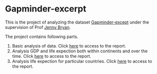 Gapminder-excerpt
=================

This is the project of analyzing the dataset [Gapminder-except](https://github.com/blacksde/Gapminder-excerpt/blob/master/gapminderDataFiveYear.txt) under the supervision of Prof [Jenny Bryan](https://github.com/jennybc).

The project contains following parts.
1. Basic analysis of data. Click [here](https://github.com/blacksde/Gapminder-excerpt/blob/master/Basic%20analysis%20of%20data/basic%20analysis%20of%20data.md) to access to the report.
2. Analysis GDP and life expection both within continents and over the time. Click [here](https://github.com/blacksde/Gapminder-excerpt/blob/master/Basic%20analysis%20of%20data/basic%20analysis%20of%20data.md) to access to the report.
3. Analysis life expection for particular countries. Click [here](https://github.com/blacksde/Gapminder-excerpt/blob/master/Basic%20analysis%20of%20data/basic%20analysis%20of%20data.md) to access to the report.
